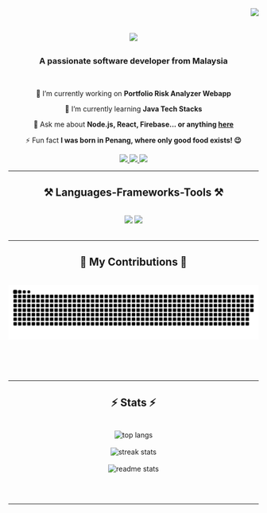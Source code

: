 <img align="right" src="https://visitor-badge.laobi.icu/badge?page_id=ryzncodes.ryzncodes" />

<h1 align="center">
    <img src="https://readme-typing-svg.herokuapp.com/?font=Righteous&size=35&center=true&vCenter=true&width=500&height=70&duration=4000&lines=Hi+There!+👋;+I'm+Faiz+Kasman!;" />
</h1>

<h3 align="center">A passionate software developer from Malaysia</h3>

<br/>

<div align="center">
 
 🔭 I’m currently working on **Portfolio Risk Analyzer Webapp**
 
 🌱 I’m currently learning **Java Tech Stacks**

💬 Ask me about **Node.js, React, Firebase... or anything [here](https://github.com/ryzncodes/ryzncodes/issues)**

⚡ Fun fact **I was born in Penang, where only good food exists! 😉**

 </div>
 
<div align="center"> 
  <a href="mailto:faizkasman97@gmail.com">
    <img src="https://img.shields.io/badge/Gmail-333333?style=for-the-badge&logo=gmail&logoColor=red" />
  </a>
  <a href="https://linkedin.com/in/faizkasman" target="_blank">
    <img src="https://img.shields.io/badge/LinkedIn-0077B5?style=for-the-badge&logo=linkedin&logoColor=white" target="_blank" />
  </a>
  <a href="https://faizkasman.my" target="_blank">
     <img src="https://img.shields.io/badge/Portfolio-FF5722?style=for-the-badge&logo=todoist&logoColor=white" target="_blank" /> <!-- sqlite, safari, google-chrome are other good icon options -->
  </a>
</div>

 <hr/>
 
<h2 align="center">⚒️ Languages-Frameworks-Tools ⚒️</h2>
<br/>
<div align="center">
    <img src="https://skillicons.dev/icons?i=react,bootstrap,mui,html,css,vscode,github,figma,tailwind,git" />
    <img src="https://skillicons.dev/icons?i=nodejs,python,javascript,typescript,express,firebase,mongodbjava,nextjs,mysql" /><br>
</div>

<br/>
<hr/>

<div align="center">
  <h2>🐍 My Contributions 🐍</h2>
  <br>
  <img alt="snake eating my contributions" src="https://raw.githubusercontent.com/ryzncodes/ryzncodes/output/github-contribution-grid-snake.svg" />
  
  <br/><br/><br/>
</div>

<hr/>

<h2 align="center">⚡ Stats ⚡</h2>
<br>
<div align=center>
	<img width=325 align="center" src="https://github-readme-stats-nu-jet-98.vercel.app/api/top-langs/?username=ryzncodes&hide=HTML&langs_count=8&layout=compact&theme=react&border_radius=10&size_weight=0.5&count_weight=0.5&exclude_repo=github-readme-stats" alt="top langs" />
	<br/>
	<br/>
  <img width=390 src="https://github-readme-streak-stats-omega-two.vercel.app/?user=ryzncodes&count_private=true&theme=react&border_radius=10" alt="streak stats"/>
<br/>
	<br/>
  <img width=390 src="https://github-readme-stats-nu-jet-98.vercel.app/api?username=ryzncodes&count_private=true&show_icons=true&theme=react&rank_icon=github&border_radius=10" alt="readme stats" />
  <br/>
	
  
</div>

<br/><br/>

<hr/>

<br/>
